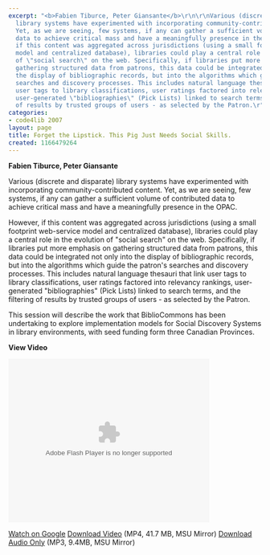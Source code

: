 ```yaml
---
excerpt: "<b>Fabien Tiburce, Peter Giansante</b>\r\n\r\nVarious (discrete and disparate)
  library systems have experimented with incorporating community-contributed content.
  Yet, as we are seeing, few systems, if any can gather a sufficient volume of contributed
  data to achieve critical mass and have a meaningfully presence in the OPAC.\r\n\r\nHowever,
  if this content was aggregated across jurisdictions (using a small footprint web-service
  model and centralized database), libraries could play a central role in the evolution
  of \"social search\" on the web. Specifically, if libraries put more emphasis on
  gathering structured data from patrons, this data could be integrated not only into
  the display of bibliographic records, but into the algorithms which guide the patron's
  searches and discovery processes. This includes natural language thesauri that link
  user tags to library classifications, user ratings factored into relevancy rankings,
  user-generated \"bibliographies\" (Pick Lists) linked to search terms, and the filtering
  of results by trusted groups of users - as selected by the Patron.\r"
categories:
- code4lib 2007
layout: page
title: Forget the Lipstick. This Pig Just Needs Social Skills.
created: 1166479264
---
```

<b>Fabien Tiburce, Peter Giansante</b>

Various (discrete and disparate) library systems have experimented with incorporating community-contributed content. Yet, as we are seeing, few systems, if any can gather a sufficient volume of contributed data to achieve critical mass and have a meaningfully presence in the OPAC.

However, if this content was aggregated across jurisdictions (using a small footprint web-service model and centralized database), libraries could play a central role in the evolution of "social search" on the web. Specifically, if libraries put more emphasis on gathering structured data from patrons, this data could be integrated not only into the display of bibliographic records, but into the algorithms which guide the patron's searches and discovery processes. This includes natural language thesauri that link user tags to library classifications, user ratings factored into relevancy rankings, user-generated "bibliographies" (Pick Lists) linked to search terms, and the filtering of results by trusted groups of users - as selected by the Patron.

This session will describe the work that BiblioCommons has been undertaking to explore implementation models for Social Discovery Systems in library environments, with seed funding form three Canadian Provinces.

<b>View Video</b>

<embed style="width:400px; height:326px;" id="VideoPlayback" type="application/x-shockwave-flash" src="http://video.google.com/googleplayer.swf?docId=-6438660403122844289&hl=en" flashvars=""> </embed>

<a href="http://video.google.com/videoplay?docid=-6438660403122844289&hl=en">Watch on Google</a>
<a href="http://streaming.msu.edu/storemedia/download/ebyryan/code4lib07/code4lib07_pres_forget_lipstick_tiburce.mp4">Download Video</a> (MP4, 41.7 MB, MSU Mirror)
<a href="http://streaming.msu.edu/storemedia/download/ebyryan/c4l07audio/d1/code4lib07_pres_forget_lipstick_tiburce.mp3">Download Audio Only</a> (MP3, 9.4MB, MSU Mirror)
